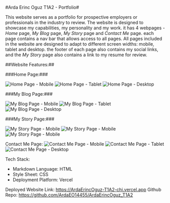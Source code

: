 #Arda Erinc Oguz T1A2 - Portfolio#


This website serves as a portfolio for prospective employers or professionals in the industry to review. The website is designed to showcase my capabilities, my personality and my work. it has 4 webpages - *Home* page, *My Blog* page, *My Story* page and *Contact Me* page. each page contains a nav bar that allows access to all pages. All pages included in the website are designed to adapt to different screen widths: mobile, tablet and desktop. the footer of each page also contains my social links, and the *My Story* page also contains a link to my resume for review.

##Website Features:##

###Home Page:###

![Home Page - Mobile](docs/Home%20-%20Mobile.png)
![Home Page - Tablet](docs/Home%20-%20Tablet.png)
![Home Page - Desktop](docs/Home%20-%20Desktop.png)

###My Blog Page:###

![My Blog Page - Mobile](docs/MyBlog%20-%20Mobile.png)
![My Blog Page - Tablet](docs/MyBlog%20-%20Tablet.png)
![My Blog Page - Desktop](docs/MyBlog%20-%20Desktop.png)

###My Story Page:###

![My Story Page - Mobile](docs/MyStory%20-%20Mobile.png)
![My Story Page - Mobile](docs/MyStory%20-%20Tablet.png)
![My Story Page - Mobile](docs/MyStory%20-%20Desktop.png)

Contact Me Page:
![Contact Me Page - Mobile](docs/Contact%20-%20Mobile.png)
![Contact Me Page - Tablet](docs/Contact%20-%20Tablet.png)
![Contact Me Page - Desktop](docs/Contact%20-%20Desktop.png)


Tech Stack:
* Markdown Language: HTML
* Style Sheet: CSS
* Deployment Platform: Vercel

Deployed Website Link: https://ArdaErincOguz-T1A2-chi.vercel.app
Github Repo: https://github.com/ArdaEO14455/ArdaErincOguz_T1A2
